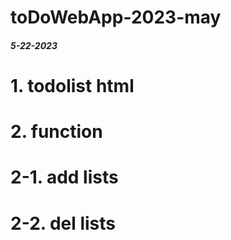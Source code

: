 # toDoWebApp-2023-may
 
#### 

##### 5-22-2023 
# 1. todolist html
# 2. function 
# 2-1. add lists
# 2-2. del lists
